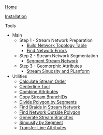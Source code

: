 [Home](https://github.com/SouthForkResearch/gnat/wiki)

[Installation](https://github.com/SouthForkResearch/gnat/wiki/Download-Install)

Tools
* Main
  * Step 1 - Stream Network Preparation
    * [Build Network Topology Table](https://github.com/SouthForkResearch/gnat/wiki/Build-Network-Topology-Table)
    * [Find Network Errors](https://github.com/SouthForkResearch/gnat/wiki/Find-Network-Errors)
  * Step 2 - Stream Network Segmentation
    * [Segment Stream Network](https://github.com/SouthForkResearch/gnat/wiki/Segment-Stream-Network)
  * Step 3 - Geomorphic Attributes
    * [Stream Sinuosity and PLanform](https://github.com/SouthForkResearch/gnat/wiki/Stream-Sinuosity-and-Planform)
* Utilities
    * [Calculate Stream Order](https://github.com/SouthForkResearch/gnat/wiki/Calculate-Stream-Order)
    * [Centerline Tool](https://github.com/SouthForkResearch/gnat/wiki/Centerline-Tool)
    * [Combine Attributes]()
    * [Copy Stream BranchIDs](https://github.com/SouthForkResearch/gnat/wiki/Copy-Stream-BranchIDs)
    * [Divide Polygon by Segments](https://github.com/SouthForkResearch/gnat/wiki/Divide-Polygon-by-Segments)
    * [Find Braids in Stream Network](https://github.com/SouthForkResearch/gnat/wiki/Find-Braids-in-Stream-Network)
    * [Find Network Outside Polygon]()
    * [Generate Stream Branches](https://github.com/SouthForkResearch/gnat/wiki/Generate-Stream-Branches)
    * [Sinousity by Segment](https://github.com/SouthForkResearch/gnat/wiki/Sinuosity-by-Segment)
    * [Transfer Line Attributes](https://github.com/SouthForkResearch/gnat/wiki/Transfer-Line-Attributes)